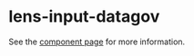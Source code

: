 # lens-input-datagov

See the [component page](http://lenses.github.io/lens-input-datagov) for more information.
